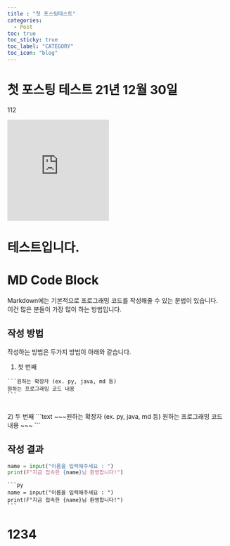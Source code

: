 ```yaml
---
title : "첫 포스팅테스트"
categories:
  - Post
toc: true
toc_sticky: true
toc_label: "CATEGORY"
toc_icon: "blog"
---
```

# 첫 포스팅 테스트 21년 12월 30일 
112 

<iframe
  src="https://carbon.now.sh/embed/If3wGDr40gRJimHu8Uts"
  style="width: 231px; height: 230px; border:0; transform: scale(1); overflow:hidden;"
  sandbox="allow-scripts allow-same-origin">
</iframe>

# 테스트입니다.


# MD Code Block

Markdown에는 기본적으로 프로그래밍 코드를 작성해줄 수 있는 문법이 있습니다.<br>
이건 많은 분들이 가장 많이 하는 방법입니다.<br>

## 작성 방법

작성하는 방법은 두가지 방법이 아래와 같습니다.

1) 첫 번째
~~~text
```원하는 확장자 (ex. py, java, md 등)
원하는 프로그래밍 코드 내용
```
~~~

<br>
2) 두 번째
```text
~~~원하는 확장자 (ex. py, java, md 등)
원하는 프로그래밍 코드 내용
~~~
```
<br>

## 작성 결과

```py
name = input("이름을 입력해주세요 : ")
print(F"지금 접속한 {name}님 환영합니다!")
```

~~~text
```py
name = input("이름을 입력해주세요 : ")
print(F"지금 접속한 {name}님 환영합니다!")
```
~~~





# 1234 
